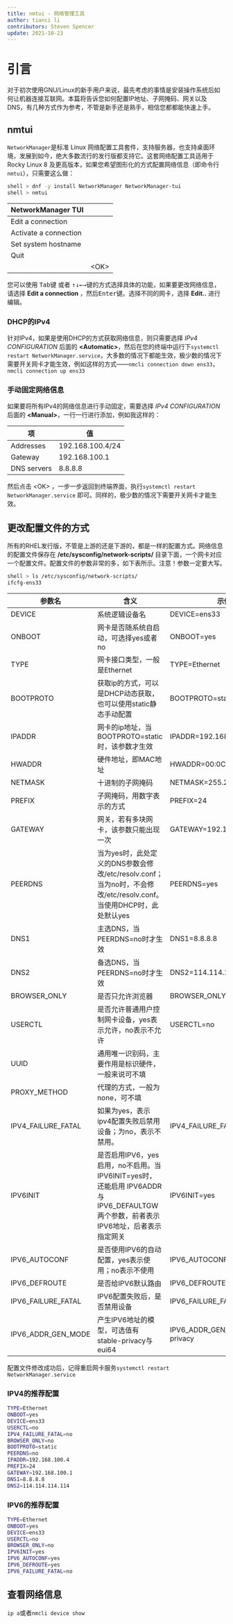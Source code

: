 ```yaml
---
title: nmtui - 网络管理工具
author: tianci li
contributors: Steven Spencer
update: 2021-10-23
---
```


# 引言

对于初次使用GNU/Linux的新手用户来说，最先考虑的事情是安装操作系统后如何让机器连接互联网。本篇将告诉您如何配置IP地址、子网掩码、网关以及DNS，有几种方式作为参考，不管是新手还是熟手，相信您都都能快速上手。

## nmtui

`NetworkManager`是标准 Linux 网络配置工具套件，支持服务器，也支持桌面环境，发展到如今，绝大多数流行的发行版都支持它。这套网络配置工具适用于 Rocky Linux 8 及更高版本，如果您希望图形化的方式配置网络信息（即命令行`nmtui`），只需要这么做：

```bash
shell > dnf -y install NetworkManager NetworkManager-tui
shell > nmtui
```

|NetworkManager TUI||
|---|---|
|Edit a connection||
|Activate a connection||
|Set system hostname||
|Quit||
||\<OK\>|

您可以使用 <kbd>Tab</kbd>键 或者 <kbd>↑</kbd><kbd>↓</kbd><kbd>←</kbd><kbd>→</kbd>键的方式选择具体的功能，如果要更改网络信息，请选择 **Edit a connection** ，然后<kbd>Enter</kbd>键。选择不同的网卡，选择 **Edit..** 进行编辑。

### DHCP的IPv4

针对IPv4，如果是使用DHCP的方式获取网络信息，则只需要选择 *IPv4 CONFIGURATION* 后面的 **\<Automatic\>**，然后在您的终端中运行下`systemctl restart NetworkManager.service`，大多数的情况下都能生效，极少数的情况下需要开关网卡才能生效，例如这样的方式——`nmcli connection down ens33`，`nmcli connection up ens33`

### 手动固定网络信息

如果要将所有IPv4的网络信息进行手动固定，需要选择 *IPv4 CONFIGURATION* 后面的 **\<Manual\>**，一行一行进行添加，例如我这样的：

|项|值|
|---|---|
|Addresses|192.168.100.4/24||
|Gateway|192.168.100.1||
|DNS servers|8.8.8.8|

然后点击 \<OK\> ，一步一步返回到终端界面，执行`systemctl restart NetworkManager.service` 即可。同样的，极少数的情况下需要开关网卡才能生效。

## 更改配置文件的方式

所有的RHEL发行版，不管是上游的还是下游的，都是一样的配置方式。网络信息的配置文件保存在 **/etc/sysconfig/network-scripts/** 目录下面，一个网卡对应一个配置文件。配置文件的参数非常的多，如下表所示。注意！参数一定要大写。

```bash
shell > ls /etc/sysconfig/network-scripts/
ifcfg-ens33
```

|参数名|含义|示例|
|---|---|---|
|DEVICE |系统逻辑设备名     |DEVICE=ens33       |
|ONBOOT     |网卡是否随系统自启动，可选择yes或者no|ONBOOT=yes|
|TYPE|网卡接口类型，一般是Ethernet|TYPE=Ethernet|
|BOOTPROTO|获取ip的方式，可以是DHCP动态获取，也可以使用static静态手动配置|BOOTPROTO=static|
|IPADDR|网卡的ip地址，当BOOTPROTO=static时，该参数才生效|IPADDR=192.168.100.4|
|HWADDR|硬件地址，即MAC地址|HWADDR=00:0C:29:84:F6:9C|
|NETMASK|十进制的子网掩码|NETMASK=255.255.255.0|
|PREFIX|子网掩码，用数字表示的方式|PREFIX=24|
|GATEWAY|网关，若有多块网卡，该参数只能出现一次|GATEWAY=192.168.100.1|
|PEERDNS|当为yes时，此处定义的DNS参数会修改/etc/resolv.conf；当为no时，不会修改/etc/resolv.conf。当使用DHCP时，此处默认yes|PEERDNS=yes|
|DNS1|主选DNS，当PEERDNS=no时才生效|DNS1=8.8.8.8|
|DNS2|备选DNS，当PEERDNS=no时才生效|DNS2=114.114.114.114|
|BROWSER_ONLY|是否只允许浏览器|BROWSER_ONLY=no|
|USERCTL|是否允许普通用户控制网卡设备，yes表示允许，no表示不允许|USERCTL=no|
|UUID|通用唯一识别码，主要作用是标识硬件，一般来说可不填||
|PROXY_METHOD|代理的方式，一般为none，可不填||
|IPV4_FAILURE_FATAL|如果为yes，表示ipv4配置失败后禁用设备；为no，表示不禁用。|IPV4_FAILURE_FATAL=no|
|IPV6INIT|是否启用IPV6，yes启用，no不启用。当IPV6INIT=yes时，还能启用 IPV6ADDR 与  IPV6_DEFAULTGW 两个参数，前者表示IPV6地址，后者表示指定网关|IPV6INIT=yes|
|IPV6_AUTOCONF|是否使用IPV6的自动配置，yes表示使用；no表示不使用|IPV6_AUTOCONF=yes|
|IPV6_DEFROUTE|是否给IPV6默认路由|IPV6_DEFROUTE=yes|
|IPV6_FAILURE_FATAL|IPV6配置失败后，是否禁用设备|IPV6_FAILURE_FATAL=no|
|IPV6_ADDR_GEN_MODE|产生IPV6地址的模型，可选值有stable-privacy与eui64|IPV6_ADDR_GEN_MODE=stable-privacy|

配置文件修改成功后，记得重启网卡服务`systemctl restart NetworkManager.service`

### IPV4的推荐配置

```bash
TYPE=Ethernet
ONBOOT=yes
DEVICE=ens33
USERCTL=no
IPV4_FAILURE_FATAL=no
BROWSER_ONLY=no
BOOTPROTO=static
PEERDNS=no
IPADDR=192.168.100.4
PREFIX=24
GATEWAY=192.168.100.1
DNS1=8.8.8.8
DNS2=114.114.114.114
```

### IPV6的推荐配置

```bash
TYPE=Ethernet
ONBOOT=yes
DEVICE=ens33
USERCTL=no
BROWSER_ONLY=no
IPV6INIT=yes
IPV6_AUTOCONF=yes
IPV6_DEFROUTE=yes
IPV6_FAILURE_FATAL=no
```

## 查看网络信息

`ip a`或者`nmcli device show`
